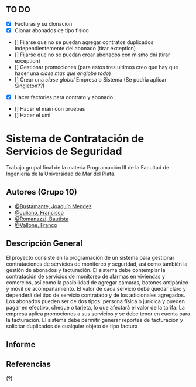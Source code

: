 
## TO DO 

- [x] Facturas y su clonacion
- [x] Clonar abonados de tipo fisico
- [] Fijarse que no se puedan agregar contratos duplicados independientemente del abonado (tirar exception)
- [] Fijarse que no se puedan crear abonados con mismo dni (tirar exception)
- [] Gestionar promociones (para estos tres ultimos creo que hay que hacer una *clase mas que englobe todo*)
- [] Crear una *clase global* Empresa o Sistema (Se podria aplicar Singleton??)
- [x] Hacer factories para contrato y abonado
- [] Hacer el main con pruebas
- [] Hacer el uml
# Sistema de Contratación de Servicios de Seguridad

Trabajo grupal final de la materia Programación III de la Facultad de Ingeniería de la Universidad de Mar del Plata.

## Autores (Grupo 10)

- [@Bustamante, Joaquín Mendez](https://github.com/JoaquinBustamante96)
- [@Juliano, Francisco](https://github.com/franq22)
- [@Romanazzi, Bautista](https://github.com/blautista)
- [@Vallone, Franco](https://github.com/Whejseider)


## Descripción General

El proyecto consiste en la programación de un sistema para gestionar contrataciones de servicios de monitoreo y seguridad, así como también la gestión de abonados y facturación. El sistema debe contemplar la contratación de servicios de monitoreo de alarmas en viviendas y comercios, así como la posibilidad de agregar cámaras, botones antipánico y móvil de acompañamiento. El valor de cada servicio debe quedar claro y dependerá del tipo de servicio contratado y de los adicionales agregados. Los abonados pueden ser de dos tipos: persona física o jurídica y pueden pagar en efectivo, cheque o tarjeta, lo que afectará el valor de la tarifa. La empresa aplica promociones a sus servicios y se debe tener en cuenta para la facturación. El sistema debe permitir generar reportes de facturación y solicitar duplicados de cualquier objeto de tipo factura
## Informe

## Referencias
(?)
